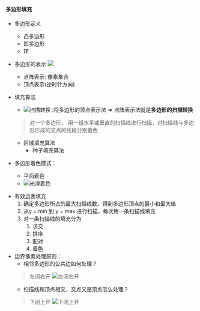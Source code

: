 #### 多边形填充
 - 多边形定义
    - 凸多边形
    - 凹多边形
    - 环
- 多边形的表示
    ![](http://cdn.handsomex.xyz/log/gl/填充/填充表示分类.png)
    - 点阵表示: 像素集合
    - 顶点表示(逆时针方向)
- 填充算法
    - ![扫描转换](http://cdn.handsomex.xyz/log/gl/填充/线性扫描转换.png) :将多边形的顶点表示法 => 点阵表示法就是**多边形的扫描转换**
    
    > 对一个多边形， 用一组水平或垂直的扫描线进行扫描，对扫描线与多边形形成的交点的线段分别着色
    - 区域填充算法
        - 种子填充算法
- 多边形着色模式：
    - 平面着色
    - ![光滑着色](http://cdn.handsomex.xyz/log/gl/填充/多边形着色原理.png)
+ 有效边表填充
    1. 确定多边形所占的最大扫描线数，得到多边形顶点的最小和最大值
    2. 从y = min 到 y = max 进行扫描，每次用一条扫描线填充
    3. 对一条扫描线的填充分为
        1. 求交
        2. 排序
        3. 配对
        4. 着色
+ 边界像素处理原则：
    - 相邻多边形的公共边如何处理？
    > 左闭右开
    > ![左闭右开](http://cdn.handsomex.xyz/log/gl/填充/左闭右开原则.png)
    - 扫描线和顶点相交，交点又是顶点怎么处理？
    > 下闭上开
    > ![下闭上开](http://cdn.handsomex.xyz/log/gl/填充/下闭上开.png)




